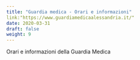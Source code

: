 ```yaml
---
title: "Guardia medica - Orari e informazioni"
link:"https://www.guardiamedicaalessandria.it/"
date: 2020-03-31
draft: false
weight: 9
---
```


Orari e informazioni della Guardia Medica
